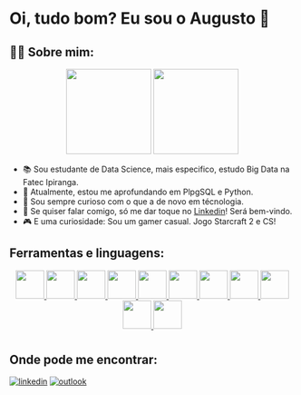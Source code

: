 # Oi, tudo bom? Eu sou o Augusto 👋

## 👨‍💻 Sobre mim:

<div align="center">

<picture>
    <source height="150em" media="(prefers-color-scheme: dark)" srcset="https://github-readme-stats.vercel.app/api?username=augustopinho&show_icons=true&theme=github_dark&include_all_commits=true&hide=stars">
    <img height="150em" src="https://github-readme-stats.vercel.app/api?username=augustopinho&show_icons=true&include_all_commits=true&hide=stars">
</picture>
<picture>
    <source height="150em" media="(prefers-color-scheme: dark)" srcset="https://github-readme-stats.vercel.app/api/top-langs/?username=augustopinho&layout=compact&langs_count=7&theme=github_dark">
    <img height="150em" src="https://github-readme-stats.vercel.app/api/top-langs/?username=augustopinho&layout=compact&langs_count=7">
</picture>

<div align="left">

- 📚 Sou estudante de Data Science, mais especifico, estudo Big Data na Fatec Ipiranga.
- 🚀 Atualmente, estou me aprofundando em PlpgSQL e Python.
- 👀 Sou sempre curioso com o que a de novo em técnologia.
- 💬 Se quiser falar comigo, só me dar toque no [Linkedin](https://www.linkedin.com/in/augusto-pinho/)! Será bem-vindo.  
- 🎮 E uma curiosidade: Sou um gamer casual. Jogo Starcraft 2 e CS! 

## Ferramentas e linguagens:
   
<div align="center">
<a href='https://www.python.org'>
<img src="https://cdn.jsdelivr.net/gh/devicons/devicon/icons/python/python-original.svg" width="50" height="50" />
</a>
<a href='https://jupyter.org/'>
<img src="https://cdn.jsdelivr.net/gh/devicons/devicon/icons/jupyter/jupyter-original-wordmark.svg" width="50" height="50" />
</a>
<a href='https://www.postgresql.org/'>
<img src="https://cdn.jsdelivr.net/gh/devicons/devicon/icons/postgresql/postgresql-original-wordmark.svg" width="50" height="50"/>
</a>
<a href='https://www.mongodb.com/'>
<img src="https://cdn.jsdelivr.net/gh/devicons/devicon/icons/mongodb/mongodb-plain-wordmark.svg" width="50" height="50" />
</a>
<a href='https://neo4j.com/'>
<img src="https://cdn.jsdelivr.net/gh/devicons/devicon/icons/neo4j/neo4j-original.svg" width="50" height="50" />
</a>
<a href='https://git-scm.com'>
<img src="https://cdn.jsdelivr.net/gh/devicons/devicon/icons/git/git-original.svg" width="50" height="50" />
</a>
<a href='https://github.com/'>
<img src="https://cdn.jsdelivr.net/gh/devicons/devicon/icons/github/github-original.svg" width="50" height="50"/>
</a>
<a href='https://aws.amazon.com/pt/'>
<img src="https://icons8.com/icon/33039/amazon-web-services" width="50" height="50"/>
</a>
<a href='https://powerbi.microsoft.com/pt-br/'>
<img src="https://icons8.com/icon/3sGOUDo9nJ4k/power-bi-2021" width="50" height="50"/>
</a>
<a href='https://www.microsoft.com/pt-br/microsoft-365/excel'>
<img src="https://icons8.com/icon/UECmBSgBOvPT/microsoft-excel-2019" width="50" height="50"/>
</a>
<a href='https://www.microsoft.com/pt-br/microsoft-365/powerpoint'>
<img src="https://icons8.com/icon/117557/microsoft-powerpoint-2019" width="50" height="50"/>
</a>

</div>

#
## Onde pode me encontrar:

[![linkedin](https://img.shields.io/badge/-Linkedin-0A66C2?style=for-the-badge&logo=linkedin&logoColor=white)](https://www.linkedin.com/in/augusto-pinho/)
[![outlook](https://img.shields.io/badge/-Outlook-0078D4?style=for-the-badge&logo=microsoft-outlook&logoColor=white)](mailto:augustopinho@hotmail.com)
